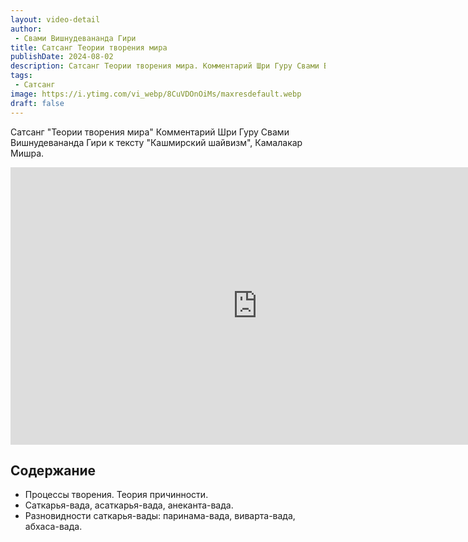 ```yaml
---
layout: video-detail
author:
 - Свами Вишнудевананда Гири
title: Сатсанг Теории творения мира
publishDate: 2024-08-02
description: Сатсанг Теории творения мира. Комментарий Шри Гуру Свами Вишнудевананда Гири к тексту "Кашмирский шайвизм", Камалакар Мишра.
tags: 
 - Сатсанг
image: https://i.ytimg.com/vi_webp/8CuVDOnOiMs/maxresdefault.webp
draft: false
---
```


 Сатсанг "Теории творения мира"
Комментарий Шри Гуру Свами Вишнудевананда Гири к тексту "Кашмирский шайвизм", Камалакар Мишра.

<iframe width="790" height="444" src="https://www.youtube.com/embed/8CuVDOnOiMs" frameborder="0" allowfullscreen=""></iframe> 

## Содержание

- Процессы творения. Теория причинности.
- Саткарья-вада, асаткарья-вада, анеканта-вада.
- Разновидности саткарья-вады: паринама-вада, виварта-вада, абхаса-вада.
